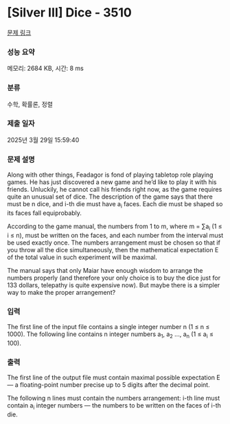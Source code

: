 # [Silver III] Dice - 3510 

[문제 링크](https://www.acmicpc.net/problem/3510) 

### 성능 요약

메모리: 2684 KB, 시간: 8 ms

### 분류

수학, 확률론, 정렬

### 제출 일자

2025년 3월 29일 15:59:40

### 문제 설명

<p>Along with other things, Feadagor is fond of playing tabletop role playing games. He has just discovered a new game and he’d like to play it with his friends. Unluckily, he cannot call his friends right now, as the game requires quite an unusual set of dice. The description of the game says that there must be n dice, and i-th die must have a<sub>i</sub> faces. Each die must be shaped so its faces fall equiprobably.</p>

<p>According to the game manual, the numbers from 1 to m, where m = ∑a<sub>i</sub> (1 ≤ i ≤ n), must be written on the faces, and each number from the interval must be used exactly once. The numbers arrangement must be chosen so that if you throw all the dice simultaneously, then the mathematical expectation E of the total value in such experiment will be maximal.</p>

<p>The manual says that only Maiar have enough wisdom to arrange the numbers properly (and therefore your only choice is to buy the dice just for 133 dollars, telepathy is quite expensive now). But maybe there is a simpler way to make the proper arrangement?</p>

### 입력 

 <p>The first line of the input file contains a single integer number n (1 ≤ n ≤ 1000). The following line contains n integer numbers a<sub>1</sub>, a<sub>2</sub> ..., a<sub>n</sub> (1 ≤ a<sub>i</sub> ≤ 100).</p>

### 출력 

 <p>The first line of the output file must contain maximal possible expectation E — a floating-point number precise up to 5 digits after the decimal point.</p>

<p>The following n lines must contain the numbers arrangement: i-th line must contain a<sub>i</sub> integer numbers — the numbers to be written on the faces of i-th die.</p>

